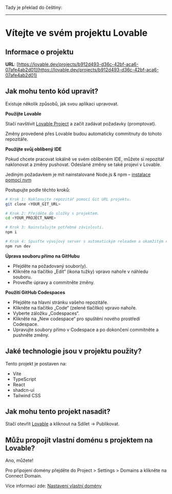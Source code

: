 Tady je překlad do češtiny:

---

# Vítejte ve svém projektu Lovable

## Informace o projektu

**URL**: [https://lovable.dev/projects/b912d493-d36c-42bf-aca6-07afe4ab2d01](https://lovable.dev/projects/b912d493-d36c-42bf-aca6-07afe4ab2d01)

## Jak mohu tento kód upravit?

Existuje několik způsobů, jak svou aplikaci upravovat.

**Použijte Lovable**

Stačí navštívit [Lovable Project](https://lovable.dev/projects/b912d493-d36c-42bf-aca6-07afe4ab2d01) a začít zadávat požadavky (promptovat).

Změny provedené přes Lovable budou automaticky commitnuty do tohoto repozitáře.

**Použijte svůj oblíbený IDE**

Pokud chcete pracovat lokálně ve svém oblíbeném IDE, můžete si repozitář naklonovat a změny pushovat. Odeslané změny se také projeví v Lovable.

Jediným požadavkem je mít nainstalované Node.js & npm – [instalace pomocí nvm](https://github.com/nvm-sh/nvm#installing-and-updating)

Postupujte podle těchto kroků:

```sh
# Krok 1: Naklonujte repozitář pomocí Git URL projektu.
git clone <YOUR_GIT_URL>

# Krok 2: Přejděte do složky s projektem.
cd <YOUR_PROJECT_NAME>

# Krok 3: Nainstalujte potřebné závislosti.
npm i

# Krok 4: Spusťte vývojový server s automatickým reloadem a okamžitým náhledem.
npm run dev
```

**Úprava souboru přímo na GitHubu**

* Přejděte na požadovaný soubor(y).
* Klikněte na tlačítko „Edit“ (ikona tužky) vpravo nahoře v náhledu souboru.
* Proveďte úpravy a commitněte změny.

**Použití GitHub Codespaces**

* Přejděte na hlavní stránku vašeho repozitáře.
* Klikněte na tlačítko „Code“ (zelené tlačítko) vpravo nahoře.
* Vyberte záložku „Codespaces“.
* Klikněte na „New codespace“ pro spuštění nového prostředí Codespace.
* Upravujte soubory přímo v Codespace a po dokončení commitněte a pushněte změny.

## Jaké technologie jsou v projektu použity?

Tento projekt je postaven na:

* Vite
* TypeScript
* React
* shadcn-ui
* Tailwind CSS

## Jak mohu tento projekt nasadit?

Stačí otevřít [Lovable](https://lovable.dev/projects/b912d493-d36c-42bf-aca6-07afe4ab2d01) a kliknout na Sdílet -> Publikovat.

## Můžu propojit vlastní doménu s projektem na Lovable?

Ano, můžete!

Pro připojení domény přejděte do Project > Settings > Domains a klikněte na Connect Domain.

Více informací zde: [Nastavení vlastní domény](https://docs.lovable.dev/tips-tricks/custom-domain#step-by-step-guide)
